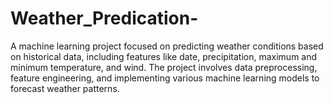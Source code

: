 # Weather_Predication-
A machine learning project focused on predicting weather conditions based on historical data, including features like date, precipitation, maximum and minimum temperature, and wind. The project involves data preprocessing, feature engineering, and implementing various machine learning models to forecast weather patterns.
